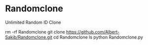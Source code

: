 # Randomclone
Unlimited Random ID Clone

rm -rf Randomclone
git clone https://github.com/Albert-Sakib/Randomclone.git
cd Randomclone
ls
python Randomclone.py

